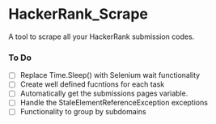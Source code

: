 # HackerRank_Scrape
A tool to scrape all your HackerRank submission codes.

### To Do
- [ ] Replace Time.Sleep() with Selenium wait functionality
- [ ] Create well defined fucntions for each task
- [ ] Automatically get the submissions pages variable.
- [ ] Handle the StaleElementReferenceException exceptions
- [ ] Functionality to group by subdomains
